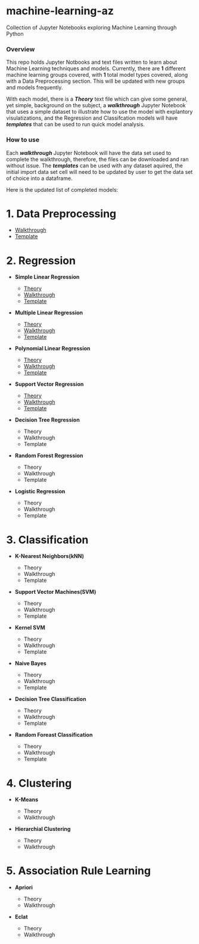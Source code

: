 # machine-learning-az
Collection of Jupyter Notebooks exploring Machine Learning through Python

### Overview
This repo holds Jupyter Notbooks and text files written to learn about Machine Learning techniques and models. Currently, there are **1** different machine learning groups covered, with **1** total model types covered, along with a Data Preprocessing section. This will be updated with new groups and models frequently. 

With each model, there is a ***Theory*** text file which can give some general, yet simple, background on the subject, a ***walkthrough*** Jupyter Notebook that uses a simple dataset to illustrate how to use the model with explantory visulatizations, and the Regression and Classifcation models will have ***templates*** that can be used to run quick model analysis. 

### How to use

Each ***walkthrough*** Jupyter Notebook will have the data set used to complete the walkthrough, therefore, the files can be downloaded and ran without issue. The ***templates*** can be used with any dataset aquired, the initial import data set cell will need to be updated by user to get the data set of choice into a dataframe. 

Here is the updated list of completed models:

# 1. Data Preprocessing
   - [Walkthrough](https://github.com/benjaminmielke/machine-learning-az/blob/main/01%20-%20Data%20Preprocessing/Data_Preprocessing_Walkthrough.ipynb)
   - [Template](https://github.com/benjaminmielke/machine-learning-az/blob/main/01%20-%20Data%20Preprocessing/Data_Preprocessing_Template.ipynb)
# 2. Regression
   - **Simple Linear Regression**
     - [Theory](https://github.com/benjaminmielke/machine-learning-az/blob/main/02%20-%20Simple%20Linear%20Regression/Simple_Linear_Regression_Theory.txt)
     - [Walkthrough](https://github.com/benjaminmielke/machine-learning-az/blob/main/02%20-%20Simple%20Linear%20Regression/simple_linear_regression_walkthrough.ipynb)
     - [Template](https://github.com/benjaminmielke/machine-learning-az/blob/main/02%20-%20Simple%20Linear%20Regression/simple_linear_regression_template.ipynb)
     
   - **Multiple Linear Regression**
     - [Theory](https://github.com/benjaminmielke/machine-learning-az/blob/main/03%20-%20Multiple%20Linear%20Regression/Multiple_Linear_Regression_Theory)
     - [Walkthrough](https://github.com/benjaminmielke/machine-learning-az/blob/main/03%20-%20Multiple%20Linear%20Regression/multiple_linear_regression_walkthrough.ipynb)
     - [Template](https://github.com/benjaminmielke/machine-learning-az/blob/main/03%20-%20Multiple%20Linear%20Regression/multiple_linear_regression_template.ipynb)
     
   - **Polynomial Linear Regression**
     - [Theory](https://github.com/benjaminmielke/machine-learning-az/blob/main/04%20-%20Polynomial%20Linear%20Regression/Polynomial_Linear_Regression_Theory.txt)
     - [Walkthrough](https://github.com/benjaminmielke/machine-learning-az/blob/main/04%20-%20Polynomial%20Linear%20Regression/polynomial_linear_regression_walkthrough.ipynb)
     - [Template](https://github.com/benjaminmielke/machine-learning-az/blob/main/04%20-%20Polynomial%20Linear%20Regression/polynomial_linear_regression_template.ipynb)
     
   - **Support Vector Regression**
     - [Theory](https://github.com/benjaminmielke/machine-learning-az/blob/main/05%20-%20Support%20Vector%20Regression/support_vector_linear_regression_Theory.txt)
     - [Walkthrough](https://github.com/benjaminmielke/machine-learning-az/blob/main/05%20-%20Support%20Vector%20Regression/support_vector_regression_walkthrough.ipynb)
     - [Template](https://github.com/benjaminmielke/machine-learning-az/blob/main/05%20-%20Support%20Vector%20Regression/support_vector_regression_template.ipynb)
     
   - **Decision Tree Regression**
     - Theory
     - Walkthrough
     - Template
     
   - **Random Forest Regression**
     - Theory
     - Walkthrough
     - Template
     
   - **Logistic Regression**
     - Theory
     - Walkthrough
     - Template
     
# 3. Classification
   - **K-Nearest Neighbors(kNN)**
     - Theory
     - Walkthrough
     - Template
     
   - **Support Vector Machines(SVM)**
     - Theory
     - Walkthrough
     - Template
     
   - **Kernel SVM**
     - Theory
     - Walkthrough
     - Template
     
   - **Naive Bayes**
     - Theory
     - Walkthrough
     - Template
     
   - **Decision Tree Classification**
     - Theory
     - Walkthrough
     - Template
     
   - **Random Foreast Classification**
     - Theory
     - Walkthrough
     - Template
     
# 4. Clustering
   - **K-Means**
     - Theory
     - Walkthrough
     
   - **Hierarchial Clustering**
     - Theory
     - Walkthrough
     
# 5. Association Rule Learning
   - **Apriori**
     - Theory
     - Walkthrough
     
   - **Eclat**
     - Theory
     - Walkthrough
     
